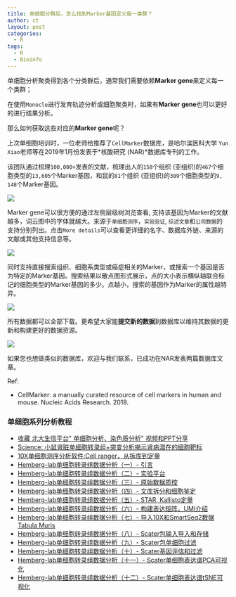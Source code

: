 ```yaml
---
title: 单细胞分群后，怎么找到Marker基因定义每一类群？
author: ct
layout: post
categories:
  - R
tags:
  - R
  - Bioinfo
---
```


单细胞分析聚类得到各个分类群后，通常我们需要依赖**Marker gene**来定义每一个类群；

在使用`Monocle`进行发育轨迹分析或细胞聚类时，如果有**Marker gene**也可以更好的进行结果分析。

那么如何获取这些对应的**Marker gene**呢？

上次单细胞培训时，一位老师给推荐了`CellMarker`数据库，是哈尔滨医科大学 `Yun Xiao`老师等在2019年1月份发表于*核酸研究 (NAR)*数据库专刊的工作。

该团队通过梳理`100,000+`发表的文献，梳理出人的`158`个组织 (亚组织)的`467`个细胞类型的`13,605`个Marker基因，和鼠的`81`个组织 (亚组织)的`389`个细胞类型的`9, 148`个Marker基因。

![](http://www.ehbio.com/ehbio_resource/cell_marker_human.png)

Marker gene可以很方便的通过左侧层级树浏览查看, 支持该基因为Marker的文献越多，词云图中的字体就越大。来源于`单细胞测序`，`实验验证`, `综述文章`和`公司数据`的支持分别列出。点击`More details`可以查看更详细的名字、数据库外链、来源的文献或其他支持信息等。

![](http://www.ehbio.com/ehbio_resource/cell_marker_browse.png)

同时支持直接搜索组织、细胞系类型或癌症相关的Marker，或搜索一个基因是否为特定的Marker基因。搜索结果以散点图形式展示，点的大小表示横纵轴联合标记的细胞类型的Marker基因的多少。点越小，搜索的基因作为Marker的属性越特异。

![](http://www.ehbio.com/ehbio_resource/cell_marker_search.png)

所有数据都可以全部下载。更希望大家能**提交新的数据**到数据库以维持其数据的更新和构建更好的数据资源。

![](http://www.ehbio.com/ehbio_resource/cell_marker_download.png)

如果您也想做类似的数据库，欢迎与我们联系，已成功在NAR发表两篇数据库文章。



Ref:

* CellMarker: a manually curated resource of cell markers in human and mouse. Nucleic Acids Research. 2018. 

### 单细胞系列分析教程

* [收藏 北大生信平台" 单细胞分析、染色质分析" 视频和PPT分享](https://mp.weixin.qq.com/s/3FGXQlfx2UfbVtpW9kW11w)
* [Science: 小鼠肾脏单细胞转录组+突变分析揭示肾病潜在的细胞靶标](https://mp.weixin.qq.com/s/Qj1SUelmA8mAqmJ5DrlyFA)
* [10X单细胞测序分析软件:Cell ranger，从拆库到定量](https://mp.weixin.qq.com/s/qLqIA7Y3J9xf_tXlQj0FAw)
* [Hemberg-lab单细胞转录组数据分析（一）- 引言](https://mp.weixin.qq.com/s/18baLo2ecG-XiS5igmgV3g)
* [Hemberg-lab单细胞转录组数据分析（二）- 实验平台](https://mp.weixin.qq.com/s/2hN2LENp3bAeq4G8Lf4Ehw)
* [Hemberg-lab单细胞转录组数据分析（三）- 原始数据质控](https://mp.weixin.qq.com/s/uhhyYAjC4gxiQ2s_v_XGGA)
* [Hemberg-lab单细胞转录组数据分析（四）- 文库拆分和细胞鉴定](https://mp.weixin.qq.com/s/k2ZP6sDR0L7ZSDnimerQog)
* [Hemberg-lab单细胞转录组数据分析（五）- STAR, Kallisto定量](https://mp.weixin.qq.com/s/5B1GuPeRtRlYdke7CGtETg)
* [Hemberg-lab单细胞转录组数据分析（六）- 构建表达矩阵，UMI介绍](https://mp.weixin.qq.com/s/tlhCM1A7DmceluIkExgT1A)
* [Hemberg-lab单细胞转录组数据分析（七）- 导入10X和SmartSeq2数据Tabula Muris](https://mp.weixin.qq.com/s/oDji6BkV4ia9xViWRGoY5g)
* [Hemberg-lab单细胞转录组数据分析（八）- Scater包输入导入和存储](https://mp.weixin.qq.com/s/LpHqvdxR9C5kE-58BmKg7g)
* [Hemberg-lab单细胞转录组数据分析（九）- Scater包单细胞过滤](https://mp.weixin.qq.com/s/pGu2qZ9usy1kVqunX_x0-g)
* [Hemberg-lab单细胞转录组数据分析（十）- Scater基因评估和过滤](https://mp.weixin.qq.com/s/HHIFUqCUi1BNZk6SHxATig)
* [Hemberg-lab单细胞转录组数据分析（十一）- Scater单细胞表达谱PCA可视化](https://mp.weixin.qq.com/s/tDGbWN5GHcLrpVwQVkV-Dg)
* [Hemberg-lab单细胞转录组数据分析（十二）- Scater单细胞表达谱tSNE可视化](https://mp.weixin.qq.com/s/c1UOxQZUeyk6P5rhVSNaVA)
